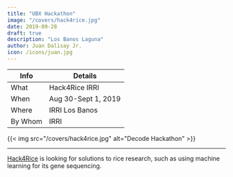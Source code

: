 ```yaml
---
title: "UBX Hackathon"
image: "/covers/hack4rice.jpg"
date: 2019-09-28
draft: true
description: "Los Banos Laguna"
author: Juan Dalisay Jr.
icon: /icons/juan.jpg
---
```



Info | Details 
--- | ---
What | Hack4Rice IRRI
When | Aug 30-Sept 1, 2019
Where | IRRI Los Banos
By Whom | IRRI

{{< img src="/covers/hack4rice.jpg" alt="Decode Hackathon" >}}

---

[Hack4Rice](https://hack4rice2019.irri.org) is looking for solutions to rice research, such as using machine learning for its gene sequencing. 
